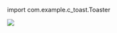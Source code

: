 import com.example.c_toast.Toaster


[![](https://jitpack.io/v/ssaini31/CustomToast.svg)](https://jitpack.io/#ssaini31/CustomToast)


